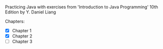 Practicing Java with exercises from 'Introduction to Java Programming' 10th Edition by Y. Daniel Liang

Chapters:
-[x] Chapter 1
-[x] Chapter 2
-[ ] Chapter 3